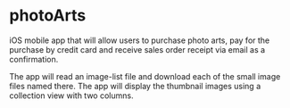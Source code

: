 # photoArts
iOS mobile app that will allow users to purchase photo arts, pay for the purchase by credit card and receive sales order receipt via
email as a confirmation.


The app will read an image-list file and download each of the small image files named there. The app will display the thumbnail images using a collection view with two columns.
